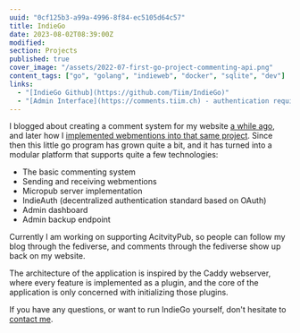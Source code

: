 ```yaml
---
uuid: "0cf125b3-a99a-4996-8f84-ec5105d64c57"
title: IndieGo
date: 2023-08-02T08:39:00Z
modified:
section: Projects
published: true
cover_image: "/assets/2022-07-first-go-project-commenting-api.png"
content_tags: ["go", "golang", "indieweb", "docker", "sqlite", "dev"]
links:
  - "[IndieGo Github](https://github.com/Tiim/IndieGo)"
  - "[Admin Interface](https://comments.tiim.ch) - authentication required"
---
```


I blogged about creating a comment system for my website [a while ago](/blog/2022-07-12-first-go-project-commenting-api), 
and later how I [implemented webmentions into that same project](/blog/2022-12-indiewebifying-my-website-part-1).
Since then this little go program has grown quite a bit, and it has turned into a modular platform
that supports quite a few technologies:

- The basic commenting system
- Sending and receiving webmentions
- Micropub server implementation
- IndieAuth (decentralized authentication standard based on OAuth)
- Admin dashboard
- Admin backup endpoint

Currently I am working on supporting AcitvityPub, so people can follow my blog through the fediverse, and 
comments through the fediverse show up back on my website.

The architecture of the application is inspired by the Caddy webserver, where every feature is implemented as a plugin, and the core
of the application is only concerned with initializing those plugins.

If you have any questions, or want to run IndieGo yourself, don't hesitate to [contact me](/contact).
